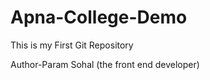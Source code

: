 # Apna-College-Demo
This is my First Git Repository 
<br>

Author-Param Sohal (the front end developer)

